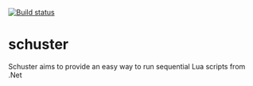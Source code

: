 [![Build status](https://dev.azure.com/MarshallEvergreen/schuster/_apis/build/status/schuster%20-%20CI)](https://dev.azure.com/MarshallEvergreen/schuster/_build/latest?definitionId=1)

# schuster
Schuster aims to provide an easy way to run sequential Lua scripts from .Net

